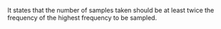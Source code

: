 It states that the number of samples taken should be at least twice the frequency of the highest frequency to be sampled.